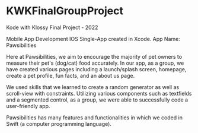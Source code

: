 # KWKFinalGroupProject
Kode with Klossy Final Project - 2022

Mobile App Development IOS Single-App created in Xcode.
App Name: Pawsibilities

Here at Pawsibilities, we aim to encourage the majority of pet owners to measure their pet's (dog/cat) food accurately. 
In our app, as a group, we have created various pages including a launch/splash screen, homepage, create a pet profile, fun facts, and an about us
page.

We used skills that we learned to create a random generator as well as scroll-view with constraints.
Utilizing various components such as textfields and a segmented control, as a group, we were able to successfully code a user-friendly app. 

Pawsibilities has many features and functionalities in which we coded in Swift (a computer programming language).
